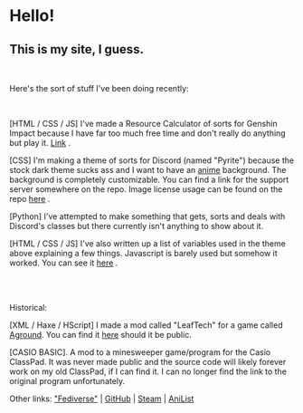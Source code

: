 <html>
  <head>
    <title>Leaf does stuff.</title>
    <link rel="stylesheet" href="style.css">
  </head>
  <body>
    <h1 class="no-margin">Hello!</h1>
    <h2>This is my site, I guess.</h2>
    <br/>
    <p>Here's the sort of stuff I've been doing recently:</p>
    <br/>
    <p class="no-margin">
      <span class="monospace">[HTML / CSS / JS]</span>
      I've made a Resource Calculator of sorts for Genshin Impact because I have far too much free time and don't really do anything but play it.
      <a href="https://leafyluigi.github.io/GenshinCalc">Link</a>
      .
    </p>
    <p class="no-margin">
      <span class="monospace">[CSS]</span>
      I'm making a theme of sorts for Discord (named "Pyrite") because the stock dark theme sucks ass and I want to have an
      <a class="hidden" href="https://anilist.co/anime/20997/Charlotte/">anime</a>
      background. The background is completely customizable. You can find a link for the support server somewhere on the repo. Image license usage can be found on the repo
      <a href="https://github.com/LeafyLuigi/discord-themes/tree/master/pyrite">here</a>
      .
    </p>
    <p class="no-margin small">
      <span class="monospace">[Python]</span>
      I've attempted to make something that gets, sorts and deals with Discord's classes but there currently isn't anything to show about it.
    </p>
    <p class="no-margin small">
      <span class="monospace">[HTML / CSS / JS]</span>
      I've also written up a list of variables used in the theme above explaining a few things. Javascript is barely used but somehow it worked. You can see it
      <a href="https://leafyluigi.github.io/discord-themes/pyrite/var-examples.html">here</a>
      .
    </p>
    <br/>
    <br/>
    <p class="monospace">Historical:</p>
      <p class="no-margin">
      <span class="monospace">[XML / Haxe / HScript]</span>
      I made a mod called "LeafTech" for a game called
      <a class="italic" href="https://store.steampowered.com/app/876650/">Aground</a>.
      You can find it <a href="https://aground.mod.io/leaftech">here</a> should it be public.
    </p>
    <p class="no-margin">
      <span class="monospace">[CASIO BASIC]</span>.
      A mod to a minesweeper game/program for the
      <span class="italic">Casio ClassPad</span>.
      It was never made public and the source code will likely forever work on my old ClassPad, if I can find it. I can no longer find the link to the original program unfortunately.
    </p>
    <footer>
      <p class="small no-margin" >Other links:
        <a href="https://s.awoo.dev/@leaf" title="@leaf@s.awoo.dev">"Fediverse"</a>
        |
        <a href="https://github.com/leafyluigi">GitHub</a>
        |
        <a href="https://steamcommunity.com/id/LeafyLuigi">Steam</a>
        |
        <a href="https://anilist.co/user/LeafyLuigi/">AniList</a>
      </p>
    </footer>
  </body>
</html>

